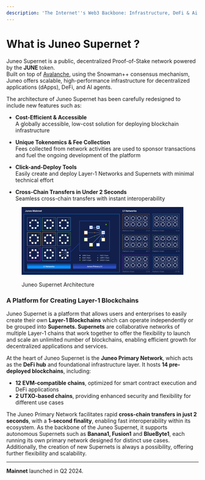 ```yaml
---
description: 'The Internet''s Web3 Backbone: Infrastructure, DeFi & Ai Agent Layer-1s'
---
```


# What is Juneo Supernet ?

Juneo Supernet is a public, decentralized Proof-of-Stake network powered by the **JUNE** token. \
Built on top of [Avalanche](https://www.avax.network/), using the Snowman++ consensus mechanism, Juneo offers scalable, high-performance infrastructure for decentralized applications (dApps), DeFi, and AI agents.

The architecture of Juneo Supernet has been carefully redesigned to include new features such as:



* **Cost-Efficient & Accessible**\
  &#x20;A globally accessible, low-cost solution for deploying blockchain infrastructure



* **Unique Tokenomics & Fee Collection**\
  &#x20;Fees collected from network activities are used to sponsor transactions and fuel the ongoing development of the platform



* **Click-and-Deploy Tools**\
  &#x20;Easily create and deploy Layer-1 Networks and Supernets with minimal technical effort



* **Cross-Chain Transfers in Under 2 Seconds**\
  Seamless cross-chain transfers with instant interoperability



<figure><img src=".gitbook/assets/Screenshot 2025-03-27 231225.png" alt=""><figcaption><p>Juneo Supernet Architecture</p></figcaption></figure>

### A Platform for Creating Layer-1 Blockchains

Juneo Supernet is a platform that allows users and enterprises to easily create their own **Layer-1 Blockchains** which can operate independently or be grouped into **Supernets. Supernets** are collaborative networks of multiple Layer-1 chains that work together to offer the flexibility to launch and scale an unlimited number of blockchains, enabling efficient growth for decentralized applications and services.

At the heart of Juneo Supernet is the **Juneo Primary Network**, which acts as the **DeFi hub** and foundational infrastructure layer. It hosts **14 pre-deployed blockchains**, including:



* **12 EVM-compatible chains**, optimized for smart contract execution and DeFi applications
* **2 UTXO-based chains**, providing enhanced security and flexibility for different use cases



The Juneo Primary Network facilitates rapid **cross-chain transfers in just 2 seconds**, with a **1-second finality**, enabling fast interoperability within its ecosystem. As the backbone of the Juneo Supernet, it supports autonomous Supernets such as **Banana1, Fusion1** and **BlueByte1**, each running its own primary network designed for distinct use cases. Additionally, the creation of new Supernets is always a possibility, offering further flexibility and scalability.

***

**Mainnet** launched in Q2 2024.
